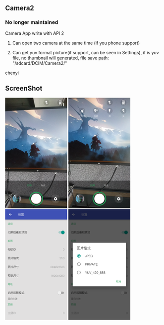 ## Camera2

### No longer maintained

Camera App write with API 2

1. Can open two camera at the same time (if you phone support)

2. Can get yuv format picture(if support, can be seen in Settings), if is yuv file, no thumbnail will generated, file save path: "/sdcard/DCIM/Camera2/"

chenyi
## ScreenShot

<img width="200" src="./img/intro_1.png"></img>
<img width="200" src="./img/intro_2.png"></img>
<img width="200" src="./img/intro_3.png"></img>
<img width="200" src="./img/intro_4.png"></img>


